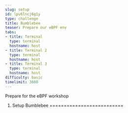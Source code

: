 ```yaml
---
slug: setup
id: lpv6lncj6g1y
type: challenge
title: Bumblebee
teaser: Prepare our eBPF env
tabs:
- title: Terminal
  type: terminal
  hostname: host
- title: Terminal 2
  type: terminal
  hostname: host
- title: Terminal 3
  type: terminal
  hostname: host
difficulty: basic
timelimit: 3600
---
```


Prepare for the eBPF workshop

1. Setup Bumblebee
==========================

